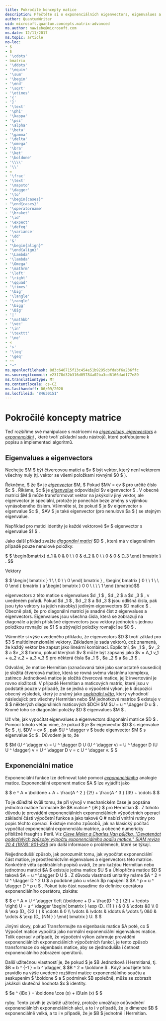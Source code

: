```yaml
---
title: Pokročilé koncepty matice
description: Přečtěte si o exponenciálních eigenvectors, eigenvalues a matricích, které se používají k popisu a simulaci algoritmů pro plnění.
author: QuantumWriter
uid: microsoft.quantum.concepts.matrix-advanced
ms.author: nawiebe@microsoft.com
ms.date: 12/11/2017
ms.topic: article
no-loc:
- $
- $
- '\cdots'
- bmatrix
- '\ddots'
- '\equiv'
- '\sum'
- '\begin'
- '\end'
- '\sqrt'
- '\otimes'
- '{'
- '}'
- '\text'
- '\phi'
- '\kappa'
- '\psi'
- '\alpha'
- '\beta'
- '\gamma'
- '\delta'
- '\omega'
- '\bra'
- '\ket'
- '\boldone'
- '\\\\'
- '\\'
- =
- '\frac'
- '\text'
- '\mapsto'
- '\dagger'
- '\to'
- "\begin{cases}"
- "\end{cases}"
- '\operatorname'
- '\braket'
- '\id'
- '\expect'
- '\defeq'
- '\variance'
- '\dd'
- '&'
- "\begin{align}"
- "\end{align}"
- '\Lambda'
- '\lambda'
- '\Omega'
- '\mathrm'
- '\left'
- '\right'
- '\qquad'
- '\times'
- '\big'
- '\langle'
- '\rangle'
- '\bigg'
- '\Big'
- '|'
- '\mathbb'
- '\vec'
- '\in'
- '\texttt'
- '\ne'
- <
- '>'
- '\leq'
- '\geq'
- ~~
- "~"
ms.openlocfilehash: 8d3c646715f13c454e51b9295cbfdabf6a236ffc
ms.sourcegitcommit: e23178d32b316d05784a02ba3cd6166dad177e89
ms.translationtype: MT
ms.contentlocale: cs-CZ
ms.lasthandoff: 06/09/2020
ms.locfileid: "84630151"
---
```

# <a name="advanced-matrix-concepts"></a>Pokročilé koncepty matrice #

Teď rozšíříme své manipulace s matricemi na [*eigenvalues, eigenvectors*](https://en.wikipedia.org/wiki/Eigenvalues_and_eigenvectors) a [*exponenciální*](https://en.wikipedia.org/wiki/Matrix_exponential) , které tvoří základní sadu nástrojů, které potřebujeme k popisu a implementaci algoritmů.

## <a name="eigenvalues-and-eigenvectors"></a>Eigenvalues a eigenvectors ##

Nechejte $M $ být čtvercovou maticí a $v $ být vektor, který není vektorem všechny nuly (tj. vektor se všemi položkami rovnými $0 $ ).

Řekněme, $ že $v je [*eigenvector*](https://en.wikipedia.org/wiki/Eigenvalues_and_eigenvectors) $M, $ Pokud $MV = cv $ pro určité číslo $c $ . Říkáme, $c $ je [*eigenvalue*](https://en.wikipedia.org/wiki/Eigenvalues_and_eigenvectors) odpovídající $v eigenvector $ . V obecné matrici $M $ může transformovat vektor na jakýkoliv jiný vektor, ale eigenvector je speciální, protože je ponechán beze změny s výjimkou vynásobeného číslem. Všimněte si, že pokud $ je $v eigenvector s eigenvalue $c $ , $AV $ je také eigenvector (pro nenulové $a $ ) se stejným eigenvalue.

Například pro matici identity je každé vektorové $v $ eigenvector s eigenvalue $1 $ .

Jako další příklad zvažte [*diagonální matici*](https://en.wikipedia.org/wiki/Diagonal_matrix) $D $ , která má v diagonálním případě pouze nenulové položky:

$ $ \begin{bmatrix}
d_1 & 0 & 0 \\ \\ 0 & d_2 & 0 \\ \\ 0 & 0 & D_3 \end{ bmatrix } .
$$

Vektory

$ $ \begin{ bmatrix } 1 \\ \\ 0 \\ \\ 0 \end{ bmatrix } , \begin{ bmatrix } 0 \\ \\ 1 \\ \\ 0 \end { bmatrix } a \begin{ bmatrix } 0 0 \\ \\ \\ \\ 1 \end {bmatrix}$$

eigenvectors z této matice s eigenvalues $d _1 $ , $d _2 $ a $d _3 $ , v uvedeném pořadí. Pokud $d _1 $ , $d _2 $ a $d _3 $ jsou odlišná čísla, pak jsou tyto vektory (a jejich násobky) jediným eigenvectors $D matice $ . Obecně platí, že pro diagonální matrici je snadné číst z eigenvalues a eigenvectors. Eigenvalues jsou všechna čísla, která se zobrazují na diagonále a jejich příslušné eigenvectors jsou vektory jednotek s jednou položkou rovnající se $1 $ a zbývající položky rovnající se $0 $ .

Všimněte si výše uvedeného příkladu, že eigenvectors $D $ tvoří základ pro $3 $ multidimenzionální vektory. Základem je sada vektorů, což znamená, že každý vektor lze zapsat jako lineární kombinaci. Explicitní, $v _1 $ , $v _2 $ a $v _3 $ formu, pokud kterýkoli $v $ může být zapsaný jako $v = A_1 v_1 + a_2 v_2 + a_3 v_3 $ pro některá čísla $a _1 $ , $a _2 $ a $a _3 $ .

Odvolání, že matice Hermitian (označovaná také jako samostatně sousedící) je složitá čtvercová matice, která se rovná svému vlastnímu komplexu, zatímco Jednotková matice je složitá čtvercová matice, jejíž invertování je rovno složitosti.
V případě Hermitian a maticových matric, které jsou v podstatě pouze v případě, že se jedná o výpočetní výkon, je k dispozici obecný výsledek, který je známý jako [*spektrální věta*](https://en.wikipedia.org/wiki/Spectral_theorem), který vyhodnotí následující: pro všechny Hermitian nebo $M jednotkové matrice $ existuje v $ $ některých diagonálních maticových $DCH $M $U = u ^ \dagger D u $ . Kromě toho se diagonální položky $D $ eigenvalues $M $ .

Už víte, jak vypočítat eigenvalues a eigenvectors diagonální matrice $D $ . Pomocí tohoto větau víme, že pokud $ je $v eigenvector $D $ s eigenvalue $c $ , tj. $DV = cv $ , pak $U ^ \dagger v $ bude eigenvector $M $ s eigenvalue $c $ . Důvodem je to, že

$ $M (U ^ \dagger v) = U ^ \dagger D U (U ^ \dagger v) = U ^ \dagger D (U U ^ \dagger) v = U ^ \dagger D v = c U ^ \dagger v. $ $

## <a name="matrix-exponentials"></a>Exponenciální matice
Exponenciální funkce lze definovat také pomocí [*exponenciálního*](https://en.wikipedia.org/wiki/Matrix_exponential) analogie matice.  Exponenciální exponent matice $A $ lze vyjádřit jako

$ $ e ^ A = \boldone + A + \frac{A ^ 2 } {2!} + \frac{A ^ 3 } {3!} + \cdots $ $

To je důležité kvůli tomu, že při vývoji v mechanickém čase je popsána jednotná matice formuláře $e $B matice ^ {iB } $ pro Hermitian $ .  Z tohoto důvodu je provádění exponenciálních exponenciálních výpočetních operací základní částí výpočetní funkce a jako takové Q # nabízí vnitřní rutiny pro popis těchto operací.
Existuje mnoho způsobů, jak na klasický počítač vypočítat exponenciální exponenciálu matrice, a obecně numericky přibližně fraught s Peril.  Viz [*Cleve Moler a Charles Van půjčka. "Devatenáct podezřelých způsoby výpočtu exponenciálního podílu matice." SIAM revize 20,4 (1978): 801-836*](https://doi.org/10.1137/S00361445024180) pro další informace o problémech, které se týkají.

Nejjednodušší způsob, jak porozumět tomu, jak vypočítat exponenciální část matice, je prostřednictvím eigenvalues a eigenvectors této matrice.  Konkrétně věta spektrálních popisů uvádí, že pro každou Hermitian nebo jednotnou matrici $A $ existuje jedna matice $U $ a Úhlopříčná matice $D $ taková $A = u ^ \dagger D U $ .  Z důvodu vlastností unitarity máme $A ^ 2 = U ^ \dagger D ^ 2 U $ a podobně jako u všech $p napájení $ $A ^ p = u ^ \dagger D ^ p u $ .  Pokud tuto část nasadíme do definice operátora exponenciálního operátoru, získáte:

$ $ e ^ A = U ^ \dagger \left (\boldone + D + \frac{D ^ 2 } {2!} + \cdots \right) U = u ^ \dagger \begin{ bmatrix } \exp (D_ {11 } ) & 0 & \cdots &0 \\\\ 0 & \exp (D_ {22 } ) & \cdots & 0 \\\\ \vdots & \vdots & \ddots & \vdots \\\\ 0&0 & \cdots & \exp (D_ {NN } ) \end{ bmatrix } U. $ $

Jinými slovy, pokud Transformujte na eigenbasis matice $A poté, co $ Výpočet matice vypočítá jako normální exponenciální eigenvalues matice.  Tolik operací v případě, že výpočetní výkon zahrnuje provádění exponenciálních exponenciálních výpočetních funkcí, je tento způsob transformace do eigenbasis matice, aby se zjednodušila i četnost exponenciálního zobrazení operátorů.

Další užitečnou vlastností je, že pokud $ je $B Jednotková i Hermitianá, tj. $B = b ^ {-1 } = b ^ \dagger, $ $B ^ 2 = \boldone $ . Když použijete toto pravidlo na výše uvedené rozšíření matice exponenciálního součtu a seskupením $ \boldone $ a $ podmínek $B společně, může se zobrazit jakákoli skutečná hodnota $x $ identity.

$ $e ^ {iBx } = \boldone \cos (x) + iB\sin (x) $ $


ryby. Tento zdvih je zvláště užitečný, protože umožňuje odůvodnění exponenciálních exponenciálních akcí, a to i v případě, že je dimenze $B $ exponenciálně velká, a to i v případě, že je $B $ jednotně i Hermitian.
